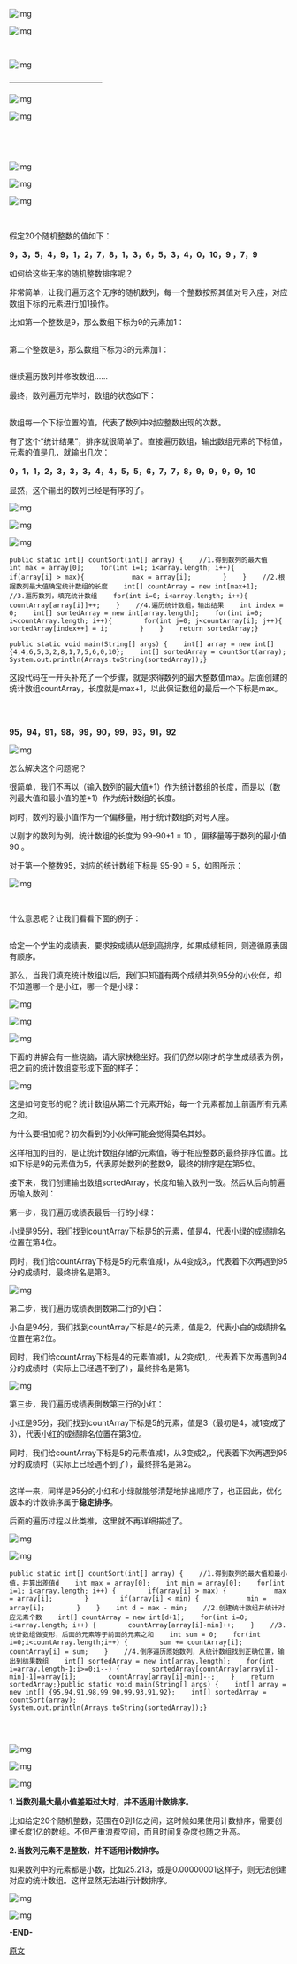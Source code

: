 ![img](https://mmbiz.qpic.cn/mmbiz_jpg/NtO5sialJZGoIiakIJdIVVrxlia83FUngviacAXHpckCJoRKRvAf34Emr6zEXLRWZ4vxgYrZ8B0MEtLHNkPJFv9oLg/640?wx_fmt=jpeg&tp=webp&wxfrom=5&wx_lazy=1&wx_co=1)



![img](https://mmbiz.qpic.cn/mmbiz_jpg/NtO5sialJZGoIiakIJdIVVrxlia83FUngviaJ23fhx0Yywia5x2xPT7GjS5YuqbJXxDcRSV03icQu4ee6RKyESrmnibYQ/640?wx_fmt=jpeg&tp=webp&wxfrom=5&wx_lazy=1&wx_co=1)



![img](data:image/gif;base64,iVBORw0KGgoAAAANSUhEUgAAAAEAAAABCAYAAAAfFcSJAAAADUlEQVQImWNgYGBgAAAABQABh6FO1AAAAABJRU5ErkJggg==)



![img](data:image/gif;base64,iVBORw0KGgoAAAANSUhEUgAAAAEAAAABCAYAAAAfFcSJAAAADUlEQVQImWNgYGBgAAAABQABh6FO1AAAAABJRU5ErkJggg==)



![img](https://mmbiz.qpic.cn/mmbiz_jpg/NtO5sialJZGoIiakIJdIVVrxlia83FUngviaPBY0fy8IibVSVCxASOmGPRu3riaaBROxJe7hKJXxv4mlSsrC2ehHZHPA/640?wx_fmt=jpeg&tp=webp&wxfrom=5&wx_lazy=1&wx_co=1)





————————————





![img](https://mmbiz.qpic.cn/mmbiz_jpg/NtO5sialJZGoIiakIJdIVVrxlia83FUngviaBHQ5lqHShF3WMicdDUxkcEdsNUpgkuVwe0vmSFnq8R8oBNjYfvYr0uA/640?wx_fmt=jpeg&tp=webp&wxfrom=5&wx_lazy=1&wx_co=1)

![img](https://mmbiz.qpic.cn/mmbiz_jpg/NtO5sialJZGoIiakIJdIVVrxlia83FUngviaAUkSuoGwLYaVEuQIQGrGMBiaMwichoedn16f9Hz1fX3yb51Fnym8bFlQ/640?wx_fmt=jpeg&tp=webp&wxfrom=5&wx_lazy=1&wx_co=1)



![img](data:image/gif;base64,iVBORw0KGgoAAAANSUhEUgAAAAEAAAABCAYAAAAfFcSJAAAADUlEQVQImWNgYGBgAAAABQABh6FO1AAAAABJRU5ErkJggg==)





![img](data:image/gif;base64,iVBORw0KGgoAAAANSUhEUgAAAAEAAAABCAYAAAAfFcSJAAAADUlEQVQImWNgYGBgAAAABQABh6FO1AAAAABJRU5ErkJggg==)



![img](data:image/gif;base64,iVBORw0KGgoAAAANSUhEUgAAAAEAAAABCAYAAAAfFcSJAAAADUlEQVQImWNgYGBgAAAABQABh6FO1AAAAABJRU5ErkJggg==)





![img](data:image/gif;base64,iVBORw0KGgoAAAANSUhEUgAAAAEAAAABCAYAAAAfFcSJAAAADUlEQVQImWNgYGBgAAAABQABh6FO1AAAAABJRU5ErkJggg==)



![img](https://mmbiz.qpic.cn/mmbiz_jpg/NtO5sialJZGroCH0m1FU64Lsj1SVicZJ1pcsMThEicaBtnG4icKib5EU4DwbJFJF1pGzbL3OAgqIPDzVHHoLSRiaJKAg/640?wx_fmt=jpeg&tp=webp&wxfrom=5&wx_lazy=1&wx_co=1)



![img](https://mmbiz.qpic.cn/mmbiz_jpg/NtO5sialJZGroCH0m1FU64Lsj1SVicZJ1pGneDxjMZKlxCxetFgEjUBcaVEtkIAbvgUeu2maPhT4zTQicicYEIBriaA/640?wx_fmt=jpeg&tp=webp&wxfrom=5&wx_lazy=1&wx_co=1)



![img](https://mmbiz.qpic.cn/mmbiz_jpg/NtO5sialJZGroCH0m1FU64Lsj1SVicZJ1pOcytJtIJzrAlS3lbH93wup4OyubuTUkt8Gt0EsC6kUZzOl8jbaBS9w/640?wx_fmt=jpeg&tp=webp&wxfrom=5&wx_lazy=1&wx_co=1)





![img](data:image/gif;base64,iVBORw0KGgoAAAANSUhEUgAAAAEAAAABCAYAAAAfFcSJAAAADUlEQVQImWNgYGBgAAAABQABh6FO1AAAAABJRU5ErkJggg==)







![img](data:image/gif;base64,iVBORw0KGgoAAAANSUhEUgAAAAEAAAABCAYAAAAfFcSJAAAADUlEQVQImWNgYGBgAAAABQABh6FO1AAAAABJRU5ErkJggg==)



假定20个随机整数的值如下：



**9，3，5，4，9，1，2，7，8，1，3，6，5，3，4，0，10，9 ，7，9**



如何给这些无序的随机整数排序呢？



非常简单，让我们遍历这个无序的随机数列，每一个整数按照其值对号入座，对应数组下标的元素进行加1操作。



比如第一个整数是9，那么数组下标为9的元素加1：



![img](data:image/gif;base64,iVBORw0KGgoAAAANSUhEUgAAAAEAAAABCAYAAAAfFcSJAAAADUlEQVQImWNgYGBgAAAABQABh6FO1AAAAABJRU5ErkJggg==)



第二个整数是3，那么数组下标为3的元素加1：



![img](data:image/gif;base64,iVBORw0KGgoAAAANSUhEUgAAAAEAAAABCAYAAAAfFcSJAAAADUlEQVQImWNgYGBgAAAABQABh6FO1AAAAABJRU5ErkJggg==)



继续遍历数列并修改数组......



最终，数列遍历完毕时，数组的状态如下：



![img](data:image/gif;base64,iVBORw0KGgoAAAANSUhEUgAAAAEAAAABCAYAAAAfFcSJAAAADUlEQVQImWNgYGBgAAAABQABh6FO1AAAAABJRU5ErkJggg==)



数组每一个下标位置的值，代表了数列中对应整数出现的次数。



有了这个“统计结果”，排序就很简单了。直接遍历数组，输出数组元素的下标值，元素的值是几，就输出几次：



**0，1，1，2，3，3，3，4，4，5，5，6，7，7，8，9，9，9，9，10**



显然，这个输出的数列已经是有序的了。







![img](https://mmbiz.qpic.cn/mmbiz_jpg/NtO5sialJZGroCH0m1FU64Lsj1SVicZJ1pg2tnDmghEca6oKSWfMFnWD6kvb0iaeib3oiaQSS3Tic68P1uA2WLn1fuVQ/640?wx_fmt=jpeg&tp=webp&wxfrom=5&wx_lazy=1&wx_co=1)



![img](https://mmbiz.qpic.cn/mmbiz_jpg/NtO5sialJZGroCH0m1FU64Lsj1SVicZJ1picEGa0u8RHoEqDoDorptxusNz3QgcItJGyibov6giabODKPwLX8mCiaQCA/640?wx_fmt=jpeg&tp=webp&wxfrom=5&wx_lazy=1&wx_co=1)



![img](https://mmbiz.qpic.cn/mmbiz_jpg/NtO5sialJZGroCH0m1FU64Lsj1SVicZJ1pL14XjoWNO2puwMvShA5OoO6OyGuPhKAt6tue99ibhdcsw0EB3RuCCFg/640?wx_fmt=jpeg&tp=webp&wxfrom=5&wx_lazy=1&wx_co=1)





```
public static int[] countSort(int[] array) {    //1.得到数列的最大值    int max = array[0];    for(int i=1; i<array.length; i++){        if(array[i] > max){            max = array[i];        }    }    //2.根据数列最大值确定统计数组的长度    int[] countArray = new int[max+1];    //3.遍历数列，填充统计数组    for(int i=0; i<array.length; i++){        countArray[array[i]]++;    }    //4.遍历统计数组，输出结果    int index = 0;    int[] sortedArray = new int[array.length];    for(int i=0; i<countArray.length; i++){        for(int j=0; j<countArray[i]; j++){            sortedArray[index++] = i;        }    }    return sortedArray;}

public static void main(String[] args) {    int[] array = new int[] {4,4,6,5,3,2,8,1,7,5,6,0,10};    int[] sortedArray = countSort(array);    System.out.println(Arrays.toString(sortedArray));}
```



这段代码在一开头补充了一个步骤，就是求得数列的最大整数值max。后面创建的统计数组countArray，长度就是max+1，以此保证数组的最后一个下标是max。





![img](data:image/gif;base64,iVBORw0KGgoAAAANSUhEUgAAAAEAAAABCAYAAAAfFcSJAAAADUlEQVQImWNgYGBgAAAABQABh6FO1AAAAABJRU5ErkJggg==)



![img](data:image/gif;base64,iVBORw0KGgoAAAANSUhEUgAAAAEAAAABCAYAAAAfFcSJAAAADUlEQVQImWNgYGBgAAAABQABh6FO1AAAAABJRU5ErkJggg==)





![img](data:image/gif;base64,iVBORw0KGgoAAAANSUhEUgAAAAEAAAABCAYAAAAfFcSJAAAADUlEQVQImWNgYGBgAAAABQABh6FO1AAAAABJRU5ErkJggg==)





**95，94，91，98，99，90，99，93，91，92**





![img](https://mmbiz.qpic.cn/mmbiz_jpg/NtO5sialJZGrurW3mmwccRC6zWxxMeOxUibfic7ZAibicR0hic55E1N1Iylibq9vVneZgje59Sj7Ss0HWquHEr8iciaf7tw/640?wx_fmt=jpeg&tp=webp&wxfrom=5&wx_lazy=1&wx_co=1)





怎么解决这个问题呢？



很简单，我们不再以（输入数列的最大值+1）作为统计数组的长度，而是以（数列最大值和最小值的差+1）作为统计数组的长度。



同时，数列的最小值作为一个偏移量，用于统计数组的对号入座。



以刚才的数列为例，统计数组的长度为  99-90+1 = 10 ，偏移量等于数列的最小值 90 。



对于第一个整数95，对应的统计数组下标是 95-90 = 5，如图所示：





![img](https://mmbiz.qpic.cn/mmbiz_png/NtO5sialJZGrurW3mmwccRC6zWxxMeOxUyxs8WiagpT55A2CKhkT3KcE6OGGyRJAmZ6HibhicPuOZjM6l37xVVNy6g/640?wx_fmt=png&tp=webp&wxfrom=5&wx_lazy=1&wx_co=1)





![img](data:image/gif;base64,iVBORw0KGgoAAAANSUhEUgAAAAEAAAABCAYAAAAfFcSJAAAADUlEQVQImWNgYGBgAAAABQABh6FO1AAAAABJRU5ErkJggg==)





![img](data:image/gif;base64,iVBORw0KGgoAAAANSUhEUgAAAAEAAAABCAYAAAAfFcSJAAAADUlEQVQImWNgYGBgAAAABQABh6FO1AAAAABJRU5ErkJggg==)





什么意思呢？让我们看看下面的例子：



![img](data:image/gif;base64,iVBORw0KGgoAAAANSUhEUgAAAAEAAAABCAYAAAAfFcSJAAAADUlEQVQImWNgYGBgAAAABQABh6FO1AAAAABJRU5ErkJggg==)



给定一个学生的成绩表，要求按成绩从低到高排序，如果成绩相同，则遵循原表固有顺序。



那么，当我们填充统计数组以后，我们只知道有两个成绩并列95分的小伙伴，却不知道哪一个是小红，哪一个是小绿：



![img](https://mmbiz.qpic.cn/mmbiz_png/NtO5sialJZGrurW3mmwccRC6zWxxMeOxUkoewT8T0FSHWZ0T1FtLMM9Lw1woFjkhUfWVtiaWMQcugtfiaKxebgialA/640?wx_fmt=png&tp=webp&wxfrom=5&wx_lazy=1&wx_co=1)





![img](https://mmbiz.qpic.cn/mmbiz_jpg/NtO5sialJZGrurW3mmwccRC6zWxxMeOxUrE9F674bUv0C0XvpJZ40eGYOtTkAbBKibjvsomicGUrKQTVyTC1HuLug/640?wx_fmt=jpeg&tp=webp&wxfrom=5&wx_lazy=1&wx_co=1)





![img](https://mmbiz.qpic.cn/mmbiz_jpg/NtO5sialJZGrurW3mmwccRC6zWxxMeOxUgacs3m4MLFlknmhiaicVzdtMibrA9tzBVEwtOhGFaiay7LFQyJ0OCDS06A/640?wx_fmt=jpeg&tp=webp&wxfrom=5&wx_lazy=1&wx_co=1)





下面的讲解会有一些烧脑，请大家扶稳坐好。我们仍然以刚才的学生成绩表为例，把之前的统计数组变形成下面的样子：





![img](https://mmbiz.qpic.cn/mmbiz_png/NtO5sialJZGrurW3mmwccRC6zWxxMeOxUib7AibjhndShIuX6nxxiahicYhEGmzeia8fY3UH8wvu8Fhsmqf3xdpVoZqA/640?wx_fmt=png&tp=webp&wxfrom=5&wx_lazy=1&wx_co=1)



这是如何变形的呢？统计数组从第二个元素开始，每一个元素都加上前面所有元素之和。



为什么要相加呢？初次看到的小伙伴可能会觉得莫名其妙。



这样相加的目的，是让统计数组存储的元素值，等于相应整数的最终排序位置。比如下标是9的元素值为5，代表原始数列的整数9，最终的排序是在第5位。



接下来，我们创建输出数组sortedArray，长度和输入数列一致。然后从后向前遍历输入数列：



第一步，我们遍历成绩表最后一行的小绿：



小绿是95分，我们找到countArray下标是5的元素，值是4，代表小绿的成绩排名位置在第4位。



同时，我们给countArray下标是5的元素值减1，从4变成3,，代表着下次再遇到95分的成绩时，最终排名是第3。



![img](https://mmbiz.qpic.cn/mmbiz_png/NtO5sialJZGrurW3mmwccRC6zWxxMeOxUqJZruW34sUcenlCV7r5XNPOFcWI5oTccU60Jld4SZnkfpzqcrCCXsQ/640?wx_fmt=png&tp=webp&wxfrom=5&wx_lazy=1&wx_co=1)





第二步，我们遍历成绩表倒数第二行的小白：



小白是94分，我们找到countArray下标是4的元素，值是2，代表小白的成绩排名位置在第2位。



同时，我们给countArray下标是4的元素值减1，从2变成1,，代表着下次再遇到94分的成绩时（实际上已经遇不到了），最终排名是第1。



![img](https://mmbiz.qpic.cn/mmbiz_png/NtO5sialJZGrurW3mmwccRC6zWxxMeOxUDtvbKgMbYtBjc3IfN0ZeicthB3B1xicofrNQric3laicOeXgYsaYP0cY6Q/640?wx_fmt=png&tp=webp&wxfrom=5&wx_lazy=1&wx_co=1)





第三步，我们遍历成绩表倒数第三行的小红：



小红是95分，我们找到countArray下标是5的元素，值是3（最初是4，减1变成了3），代表小红的成绩排名位置在第3位。



同时，我们给countArray下标是5的元素值减1，从3变成2,，代表着下次再遇到95分的成绩时（实际上已经遇不到了），最终排名是第2。



![img](data:image/gif;base64,iVBORw0KGgoAAAANSUhEUgAAAAEAAAABCAYAAAAfFcSJAAAADUlEQVQImWNgYGBgAAAABQABh6FO1AAAAABJRU5ErkJggg==)





这样一来，同样是95分的小红和小绿就能够清楚地排出顺序了，也正因此，优化版本的计数排序属于**稳定排序**。



后面的遍历过程以此类推，这里就不再详细描述了。





![img](https://mmbiz.qpic.cn/mmbiz_jpg/NtO5sialJZGrurW3mmwccRC6zWxxMeOxUAPjickfje9KOhrZO8FOIAJDv7BNicPRtiaaIj1zHtAnyDxvic0nOGLLfng/640?wx_fmt=jpeg&tp=webp&wxfrom=5&wx_lazy=1&wx_co=1)



![img](https://mmbiz.qpic.cn/mmbiz_jpg/NtO5sialJZGrurW3mmwccRC6zWxxMeOxURUnXjlzY8pnphCudqiaPvDkzwkLtD8Fiagzo5uFkUS7hlfxdNaib5rkcA/640?wx_fmt=jpeg&tp=webp&wxfrom=5&wx_lazy=1&wx_co=1)



```
public static int[] countSort(int[] array) {    //1.得到数列的最大值和最小值，并算出差值d    int max = array[0];    int min = array[0];    for(int i=1; i<array.length; i++) {        if(array[i] > max) {            max = array[i];        }        if(array[i] < min) {            min = array[i];        }    }    int d = max - min;    //2.创建统计数组并统计对应元素个数    int[] countArray = new int[d+1];    for(int i=0; i<array.length; i++) {        countArray[array[i]-min]++;    }    //3.统计数组做变形，后面的元素等于前面的元素之和    int sum = 0;    for(int i=0;i<countArray.length;i++) {        sum += countArray[i];        countArray[i] = sum;    }    //4.倒序遍历原始数列，从统计数组找到正确位置，输出到结果数组    int[] sortedArray = new int[array.length];    for(int i=array.length-1;i>=0;i--) {        sortedArray[countArray[array[i]-min]-1]=array[i];        countArray[array[i]-min]--;    }    return sortedArray;}public static void main(String[] args) {    int[] array = new int[] {95,94,91,98,99,90,99,93,91,92};    int[] sortedArray = countSort(array);    System.out.println(Arrays.toString(sortedArray));}
```





![img](data:image/gif;base64,iVBORw0KGgoAAAANSUhEUgAAAAEAAAABCAYAAAAfFcSJAAAADUlEQVQImWNgYGBgAAAABQABh6FO1AAAAABJRU5ErkJggg==)





![img](data:image/gif;base64,iVBORw0KGgoAAAANSUhEUgAAAAEAAAABCAYAAAAfFcSJAAAADUlEQVQImWNgYGBgAAAABQABh6FO1AAAAABJRU5ErkJggg==)





![img](data:image/gif;base64,iVBORw0KGgoAAAANSUhEUgAAAAEAAAABCAYAAAAfFcSJAAAADUlEQVQImWNgYGBgAAAABQABh6FO1AAAAABJRU5ErkJggg==)



![img](https://mmbiz.qpic.cn/mmbiz_jpg/NtO5sialJZGqFQwqv3jNzwnkX7AyjIYbU2MibMnqMPXdT9bghLCLibib2TWkahnT3gNI1SaG1g7WqlUCOD2jUulNGQ/640?wx_fmt=jpeg&tp=webp&wxfrom=5&wx_lazy=1&wx_co=1)





![img](https://mmbiz.qpic.cn/mmbiz_jpg/NtO5sialJZGqFQwqv3jNzwnkX7AyjIYbUPvccNFKecn0iawEtHDk47VLOWJmd4aL8yRr2TZ6zSbLpHNcsKPANibTg/640?wx_fmt=jpeg&tp=webp&wxfrom=5&wx_lazy=1&wx_co=1)



![img](https://mmbiz.qpic.cn/mmbiz_jpg/NtO5sialJZGqFQwqv3jNzwnkX7AyjIYbU0iaKnLheQGh4hiad283dlr4UXeTaW2YZfvv8QsuskPES3xt67iaYeVXVA/640?wx_fmt=jpeg&tp=webp&wxfrom=5&wx_lazy=1&wx_co=1)



**1.当数列最大最小值差距过大时，并不适用计数排序。**



比如给定20个随机整数，范围在0到1亿之间，这时候如果使用计数排序，需要创建长度1亿的数组。不但严重浪费空间，而且时间复杂度也随之升高。



**2.当数列元素不是整数，并不适用计数排序。**



如果数列中的元素都是小数，比如25.213，或是0.00000001这样子，则无法创建对应的统计数组。这样显然无法进行计数排序。





![img](https://mmbiz.qpic.cn/mmbiz_jpg/NtO5sialJZGqFQwqv3jNzwnkX7AyjIYbUNY9Pz8fALaLHuyjhBagBNj2OOmtvSKTOh68fIdUUT3WXIyJdxcCjug/640?wx_fmt=jpeg&tp=webp&wxfrom=5&wx_lazy=1&wx_co=1)



![img](https://mmbiz.qpic.cn/mmbiz_jpg/NtO5sialJZGqFQwqv3jNzwnkX7AyjIYbUq5mVnztu6dTrqc2Rhkib34hJJI6ibE1BXoHS9qicyPwnQzXbBRsWic0Wow/640?wx_fmt=jpeg&tp=webp&wxfrom=5&wx_lazy=1&wx_co=1)

**-END-**

[原文](http://mp.weixin.qq.com/s?__biz=MjM5NTY1MjY0MQ==&mid=2650745450&idx=3&sn=a566f7dc2ee8d62e5ca1a8686414ab75&chksm=befebf2489893632a60b7d04e44cfa47880a104aa4a2961a69e86ddd548af445e1f386b1fba5&scene=0&xtrack=1#rd)